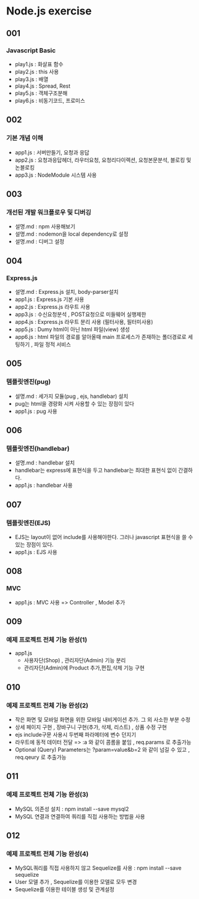 # Node.js exercise

## 001 
### Javascript Basic
- play1.js : 화살표 함수
- play2.js : this 사용
- play3.js : 배열
- play4.js : Spread, Rest
- play5.js : 객체구조분해
- play6.js : 비동기코드, 프로미스

## 002 
### 기본 개념 이해
- app1.js : 서버만들기, 요청과 응답
- app2.js : 요청과응답헤더, 라우터요청, 요청리다이렉션, 요청본문분석, 블로킹 및 논블로킹
- app3.js : NodeModule 시스템 사용

## 003
### 개선된 개발 워크플로우 및 디버깅
- 설명.md : npm 사용해보기
- 설명.md : nodemon을 local dependency로 설정
- 설명.md : 디버그 설정 

## 004
### Express.js
- 설명.md : Express.js 설치, body-parser설치
- app1.js : Express.js 기본 사용
- app2.js : Express.js 라우트 사용
- app3.js : 수신요청분석 , POST요청으로 미들웨어 실행제한
- app4.js : Express.js 라우트 분리 사용 (필터사용, 필터미사용)
- app5.js : Dumy html이 아닌 html 파일(view) 생성
- app6.js : html 파일의 경로를 알아올때 main 프로세스가 존재하는 폴더경로로 세팅하기 , 파일 정적 서비스

## 005
### 템플릿엔진(pug)
- 설명.md : 세가지 모듈(pug , ejs, handlebar) 설치
- pug는 html을 경량화 시켜 사용할 수 있는 장점이 있다
- app1.js : pug 사용

## 006
### 템플릿엔진(handlebar)
- 설명.md : handlebar 설치
- handlebar는 express에 표현식을 두고  handlebar는 최대한 표현식 없이 간결하다.
- app1.js : handlebar 사용

## 007
### 템플릿엔진(EJS)
- EJS는 layout이 없어 include를 사용해야한다. 그러나 javascript 표현식을 쓸 수 있는 장점이 있다.
- app1.js : EJS 사용

## 008
### MVC
- app1.js : MVC 사용 => Controller , Model 추가

## 009
### 예제 프로젝트 전체 기능 완성(1)
- app1.js 
  - 사용자단(Shop) , 관리자단(Admin) 기능 분리  
  - 관리자단(Admin)에 Product 추가,편집,삭제 기능 구현

## 010
### 예제 프로젝트 전체 기능 완성(2) 
- 작은 화면 및 모바일 화면을 위한 모바일 내비게이션 추가. 그 외 사소한 부분 수정
- 상세 페이지 구현 , 장바구니 구현(추가, 삭제, 리스트) , 상품 수정 구현
- ejs include구문 사용시 두번째 파라메터에 변수 던지기
- 라우트에 동적 데이터 전달 => :a 와 같이 콤롬을 붙임 , req.params 로 추출가능
- Optional (Query) Parameters는  ?param=value&b=2 와 같이 넘길 수 있고 , req.qeury 로 추출가능

## 011
### 예제 프로젝트 전체 기능 완성(3) 
- MySQL 의존성 설치 : npm install --save mysql2
- MySQL 연결과 연결하여 쿼리를 직접 사용하는 방법을 사용

## 012
### 예제 프로젝트 전체 기능 완성(4) 
- MySQL쿼리를 직접 사용하지 않고 Sequelize를 사용 : npm install --save sequelize
- User 모델 추가 , Sequelize를 이용한 모델로 모두 변경
- Sequelize를 이용한 테이블 생성 및 관계설정